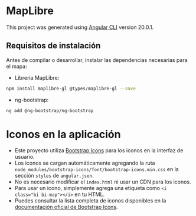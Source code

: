 # MapLibre

This project was generated using [Angular CLI](https://github.com/angular/angular-cli) version 20.0.1.

## Requisitos de instalación

Antes de compilar o desarrollar, instalar las dependencias necesarias para el mapa:

- Libreria MapLibre:
```bash
npm install maplibre-gl @types/maplibre-gl --save
```
- ng-bootstrap:
```bash
ng add @ng-bootstrap/ng-bootstrap
```
# Iconos en la aplicación
 - Este proyecto utiliza [Bootstrap Icons](https://icons.getbootstrap.com/) para los iconos en la interfaz de usuario.
 - Los iconos se cargan automáticamente agregando la ruta `node_modules/bootstrap-icons/font/bootstrap-icons.min.css` en la sección `styles` de `angular.json`.
 - No es necesario modificar el `index.html` ni usar un CDN para los iconos.
 - Para usar un icono, simplemente agrega una etiqueta como `<i class="bi bi-map"></i>` en tu HTML.
 - Puedes consultar la lista completa de iconos disponibles en la [documentación oficial de Bootstrap Icons](https://icons.getbootstrap.com/).

